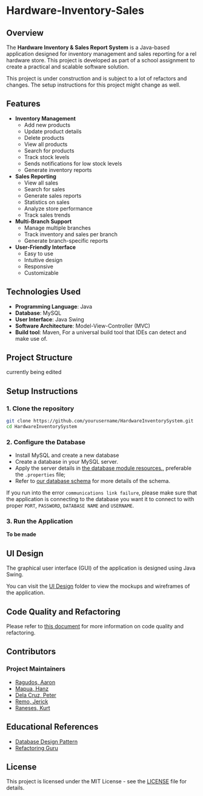 # Hardware-Inventory-Sales

## Overview

The **Hardware Inventory & Sales Report System** is a Java-based
application designed for inventory management and sales reporting
for a rel hardware store. This project is developed as
part of a school assignment to create a practical and scalable
software solution.

This project is under construction and is subject to a lot of refactors and changes.
The setup instructions for this project might change as well.

## Features

- **Inventory Management**
  - Add new products
  - Update product details
  - Delete products
  - View all products
  - Search for products
  - Track stock levels
  - Sends notifications for low stock levels
  - Generate inventory reports
- **Sales Reporting**
  - View all sales
  - Search for sales
  - Generate sales reports
  - Statistics on sales
  - Analyze store performance
  - Track sales trends
- **Multi-Branch Support**
  - Manage multiple branches
  - Track inventory and sales per branch
  - Generate branch-specific reports
- **User-Friendly Interface**
  - Easy to use
  - Intuitive design
  - Responsive
  - Customizable

## Technologies Used
- **Programming Language**: Java
- **Database**: MySQL
- **User Interface**: Java Swing
- **Software Architecture**: Model-View-Controller (MVC)
- **Build tool**: Maven, For a universal build tool that IDEs can detect and make use of.

## Project Structure

currently being edited

## Setup Instructions

### 1. Clone the repository

```bash
git clone https://github.com/yourusername/HardwareInventorySystem.git
cd HardwareInventorySystem
```

### 2. Configure the Database
- Install MySQL and create a new database
- Create a database in your MySQL server.
- Apply the server details in [the database module resources.](database/src/main/resources), preferable the `.properties` file;
- Refer to [our database schema](https://dbdocs.io/workemailaaronragudos/murico?table=low_stock_alerts&schema=public&view=table_structure&fbclid=IwY2xjawJPnkJleHRuA2FlbQIxMAABHXk9UHiYvKQmC8NfQNbt8FaTdjT6Q_h-LgpNDXAgp_2SBhyLJrQNFO2YdA_aem_xaf-g4VewS3l02DSjrTvIw) for more details of the schema.

If you run into the error `communications link failure`, please make sure that the application is connecting to the database you want it to connect to with proper `PORT`, `PASSWORD`, `DATABASE NAME` and `USERNAME`.

### 3. Run the Application

**To be made**

## UI Design

The graphical user interface (GUI) of the application is designed using Java Swing.

You can visit the [UI Design](https://www.figma.com/design/yxYlvE85nY8IwhmsykmZXe/Hardware-UI?node-id=0-1&t=8Fw66rAWLIh6rxAr-1) folder to view the mockups and wireframes of the application.

## Code Quality and Refactoring

Please refer to [this document](CODING_STANDARD.md) for more information on code
quality and refactoring.

## Contributors

### Project Maintainers
- [Ragudos, Aaron](https://github.com/Ragudos)
- [Mapua, Hanz](https://github.com/Hanzm10)
- [Dela Cruz, Peter](https://github.com/alyastanga)
- [Remo, Jerick]()
- [Raneses, Kurt]()

## Educational References
 - [Database Design Pattern](https://www.oracle.com/java/technologies/dataaccessobject.html)
 - [Refactoring Guru](https://refactoring.guru)

## License

This project is licensed under the MIT License - see the [LICENSE](LICENSE) file for details.
